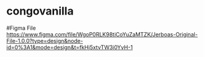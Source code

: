 # congovanilla

#Figma File
https://www.figma.com/file/WgoP0RLK98tiCoYuZaMTZK/Jerboas-Original-File-1.0.0?type=design&node-id=0%3A1&mode=design&t=fkHj5xtvTW3i0YvH-1
